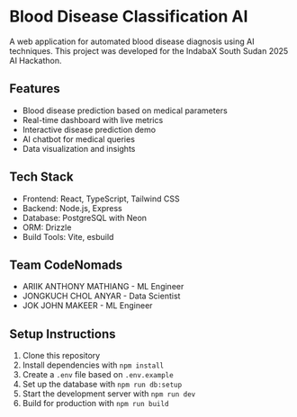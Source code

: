 # Blood Disease Classification AI

A web application for automated blood disease diagnosis using AI techniques. This project was developed for the IndabaX South Sudan 2025 AI Hackathon.

## Features

- Blood disease prediction based on medical parameters
- Real-time dashboard with live metrics
- Interactive disease prediction demo
- AI chatbot for medical queries
- Data visualization and insights

## Tech Stack

- Frontend: React, TypeScript, Tailwind CSS
- Backend: Node.js, Express
- Database: PostgreSQL with Neon
- ORM: Drizzle
- Build Tools: Vite, esbuild

## Team CodeNomads

- ARIIK ANTHONY MATHIANG - ML Engineer
- JONGKUCH CHOL ANYAR - Data Scientist
- JOK JOHN MAKEER - ML Engineer

## Setup Instructions

1. Clone this repository
2. Install dependencies with `npm install`
3. Create a `.env` file based on `.env.example`
4. Set up the database with `npm run db:setup`
5. Start the development server with `npm run dev`
6. Build for production with `npm run build`
